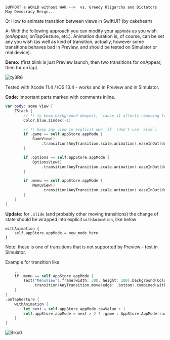 ```
SUPPORT a WORLD without WAR -->  vs. Greedy Oligarchs and Dictators
May Democracy Reign... 
```

Q: How to animate transition between views in SwiftUI? (by cakeheart)

A: With the following approach you can modify your `appMode` as you wish (onAppear, onTapGesture, etc.). Animation duration is, of course, can be set any you wish (as well as kind of transition, actually, however some transitions behaves bad in Preview, and should be tested on Simulator or real device).

**Demo:** (first blink is just Preview launch, then two transitions for onAppear, then for onTap)

![ty3R6](https://user-images.githubusercontent.com/62171579/166143815-1460a483-a1ac-4cd6-a4e2-8774707a7051.gif)

Tested with Xcode 11.4 / iOS 13.4 - works and in Preview and in Simulator.

**Code:** Important parts marked with comments inline.

```swift
var body: some View {
    ZStack {
        // !! to keep background deepest, `cause it affects removing transition
        Color.blue.zIndex(-1)

        // !! keep any view in explicit own `if` (don't use `else`)
        if .game == self.appStore.appMode {
            GameView()
                .transition(AnyTransition.scale.animation(.easeInOut(duration: 1)))
        }

        if .options == self.appStore.appMode {
            OptionsView()
                .transition(AnyTransition.scale.animation(.easeInOut(duration: 1)))
        }

        if .menu == self.appStore.appMode {
            MenuView()
                .transition(AnyTransition.scale.animation(.easeInOut(duration: 1)))
        }
    }
}
```

**Update:** for `.slide` (and probably other moving transitions) the change of state should be wrapped into explicit `withAnimation`, like below

```
withAnimation {
    self.appStore.appMode = new_mode_here
}
```

Note: these is one of transitions that is not supported by Preview - test in Simulator.

Example for transition like

```swift
    ...
    if .menu == self.appStore.appMode {
        Text("MenuView").frame(width: 300, height: 100).background(Color.red)
            .transition(AnyTransition.move(edge: .bottom).combined(with: .opacity).animation(.easeInOut(duration: 1)))
    }
}
.onTapGesture {
    withAnimation {
        let next = self.appStore.appMode.rawValue + 1
        self.appStore.appMode = next > 2 ? .game : AppStore.AppMode(rawValue: next)!
    }
}

```

![Bikx0](https://user-images.githubusercontent.com/62171579/166143822-7b8e8798-ff44-41d7-b349-75dc2a407613.gif)

